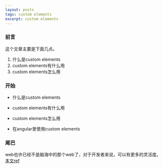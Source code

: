 ```yaml
---
layout: posts
tags: custom elements
excerpt: custom elements
---
```

### 前言
这个文章主要是下面几点。
1. 什么是custom elements
2. custom elements有什么用
3. custom elements怎么用

### 开始
- 什么是custom elements
	
	
	
- custom elements有什么用
	
	
- custom elements怎么用

	
- 在angular里使用custom elements
	
	

### 尾巴
web也许已经不是脑海中的那个web了，对于开发者来说，可以有更多的灵活度。[本文ref](https://developer.mozilla.org/zh-CN/docs/Web/Web_Components/Using_custom_elements)